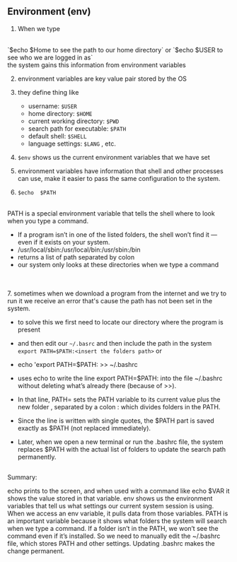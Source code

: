 ## Environment (env)

1. When we type 
<br>
`$echo $Home to see the path to our home directory` or `$echo $USER to see who we are logged in as` 
<br> the system gains this information from environment variables


2. environment variables are key value pair stored by the OS

3. they define thing like
    * username: `$USER`
    * home directory: `$HOME`
    * current working directory: `$PWD`
    * search path for executable: `$PATH`
    * default shell: `$SHELL`
    * language settings: `$LANG` , etc.

4. `$env` shows us the current environment variables that we have set

5. environment variables have information that shell and other processes can use, make it easier to pass the same configuration to the system.

6. `$echo  $PATH`
<br>
PATH is a special environment variable that tells the shell where to look when you type a command. 

* If a program isn’t in one of the listed folders, the shell won’t find it — even if it exists on your system.
 * /usr/local/sbin:/usr/local/bin:/usr/sbin:/bin
 * returns a list of path separated by colon
 * our system only looks at these directories when we type a command
<br>
<br>
7. sometimes when we download a program from the internet and we try to run it we receive an error that's cause the path has not been set in the system.

  * to solve this we first need to locate our directory where the program is present

  * and then edit our `~/.basrc` and then include the path in the system `export PATH=$PATH:<insert the folders path>` or

* echo 'export PATH=$PATH:<folder path> >> ~/.bashrc 

* uses echo to write the line export PATH=$PATH:<folder path> into the file ~/.bashrc without deleting what’s already there (because of >>). 
	
* In that line, PATH= sets the PATH variable to its current value plus the new folder <folder path>, separated by a colon : which divides folders in the PATH. 

* Since the line is written with single quotes, the $PATH part is saved exactly as $PATH (not replaced immediately). 

*  Later, when we open a new terminal or run the .bashrc file, the system replaces $PATH with the actual list of folders to update the search path permanently.


##
Summary:

echo prints to the screen, and when used with a command like echo $VAR it shows the value stored in that variable. env shows us the environment variables that tell us what settings our current system session is using. When we access an env variable, it pulls data from those variables. PATH is an important variable because it shows what folders the system will search when we type a command. If a folder isn’t in the PATH, we won’t see the command even if it’s installed. So we need to manually edit the ~/.bashrc file, which stores PATH and other settings. Updating .bashrc makes the change permanent.

